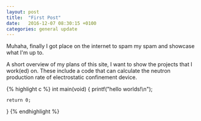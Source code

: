 ```yaml
---
layout: post
title:  "First Post"
date:   2016-12-07 08:30:15 +0100
categories: general update
---
```

Muhaha, finally I got place on the internet to spam my spam and showcase what I'm up to. 

A short overview of my plans of this site, I want to show the projects that I work(ed) on. 
These include a code that can calculate the neutron production rate of electrostatic confinement device. 


{% highlight c %}
int main(void)
{
    printf("hello worlds!\n");

    return 0;
}
{% endhighlight %}


